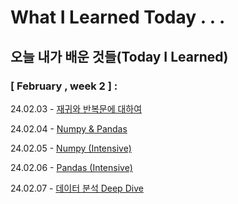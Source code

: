 # What I Learned Today . . .

## 오늘 내가 배운 것들(Today I Learned)

### [ February , week 2 ] :

24.02.03 - [재귀와 반복문에 대하여](https://github.com/100-hours-a-week/khloe-til/blob/228a7af05223c7d8db7d0abe16f555d0549dae2f/FEB/2025-02-03.md)

24.02.04  - [ Numpy & Pandas ](https://github.com/100-hours-a-week/khloe-til/blob/228a7af05223c7d8db7d0abe16f555d0549dae2f/FEB/2025-02-04.md)

24.02.05 - [Numpy (Intensive)](https://github.com/100-hours-a-week/khloe-til/blob/b6564dbfd34e582086bf10d0ec85d4aab5b8ff12/FEB/2025-02-05.md)

24.02.06 - [Pandas (Intensive)](
https://github.com/100-hours-a-week/khloe-til/blob/1b97bd9e17ddbcb436c111d464e1ae54bd0aad68/FEB/2025-02-06.md)

24.02.07 - [데이터 분석 Deep Dive](
https://github.com/100-hours-a-week/khloe-til/blob/fa6ee2219ea74f508c0d847726805cb5c5fc8ab6/FEB/2025-02-07.md)
